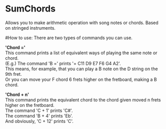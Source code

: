 # SumChords
Allows you to make arithmetic operation with song notes or chords.
Based on stringed instruments.

#How to use:
There are two types of commands you can use.

<b>'Chord ='</b>  
This command prints a list of equivalent ways of playing the same note or chord.  
(E.g.) The command 'B =' prints '= C11 D9 E7 F6 G4 A2'.  
This means, for example, that you can play a B note on the D string on the 9th fret.  
Or you can move your F chord 6 frets higher on the fretboard, making a B chord.

<b>'Chord + n'</b>  
This command prints the equivalent chord to the chord given moved n frets higher on the fretboard.  
The command 'C + 1' prints 'C#'.  
The command 'B + 4' prints 'Eb'.  
And obviously, 'C + 12' prints 'C'.  
